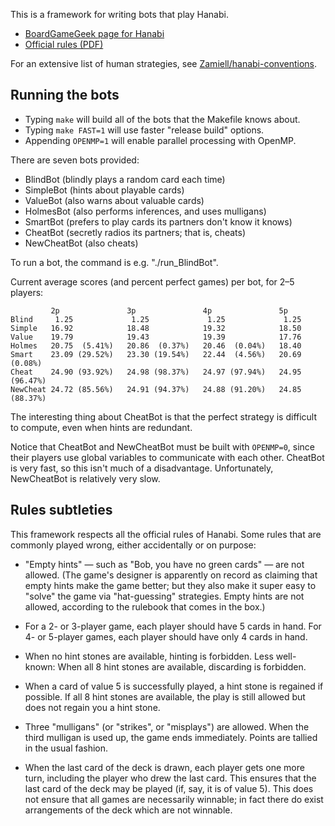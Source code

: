 This is a framework for writing bots that play Hanabi.
- [BoardGameGeek page for Hanabi](http://boardgamegeek.com/boardgame/98778/hanabi)
- [Official rules (PDF)](http://web.archive.org/web/20140209111840/http://www.rnrgames.com/images/ProductRules/hanabiRules.PDF)

For an extensive list of human strategies, see [Zamiell/hanabi-conventions](https://github.com/Zamiell/hanabi-conventions).


Running the bots
----------------

- Typing `make` will build all of the bots that the Makefile knows about.
- Typing `make FAST=1` will use faster "release build" options.
- Appending `OPENMP=1` will enable parallel processing with OpenMP.

There are seven bots provided:

- BlindBot (blindly plays a random card each time)
- SimpleBot (hints about playable cards)
- ValueBot (also warns about valuable cards)
- HolmesBot (also performs inferences, and uses mulligans)
- SmartBot (prefers to play cards its partners don't know it knows)
- CheatBot (secretly radios its partners; that is, cheats)
- NewCheatBot (also cheats)

To run a bot, the command is e.g. "./run_BlindBot".

Current average scores (and percent perfect games) per bot, for 2–5 players:

             2p               3p               4p               5p
    Blind     1.25             1.25             1.25             1.25
    Simple   16.92            18.48            19.32            18.50
    Value    19.79            19.43            19.39            17.76
    Holmes   20.75  (5.41%)   20.86  (0.37%)   20.46  (0.04%)   18.40
    Smart    23.09 (29.52%)   23.30 (19.54%)   22.44  (4.56%)   20.69 (0.08%)
    Cheat    24.90 (93.92%)   24.98 (98.37%)   24.97 (97.94%)   24.95 (96.47%)
    NewCheat 24.72 (85.56%)   24.91 (94.37%)   24.88 (91.20%)   24.85 (88.37%)

The interesting thing about CheatBot is that the perfect strategy is
difficult to compute, even when hints are redundant.

Notice that CheatBot and NewCheatBot must be built with `OPENMP=0`,
since their players use global variables to communicate with each other.
CheatBot is very fast, so this isn't much of a disadvantage.
Unfortunately, NewCheatBot is relatively very slow.


Rules subtleties
----------------

This framework respects all the official rules of Hanabi.
Some rules that are commonly played wrong, either accidentally
or on purpose:

* "Empty hints" — such as "Bob, you have no green cards" — are not allowed.
  (The game's designer is apparently on record as claiming that empty hints
  make the game better; but they also make it super easy to "solve" the game
  via "hat-guessing" strategies. Empty hints are not allowed, according
  to the rulebook that comes in the box.)

* For a 2- or 3-player game, each player should have 5 cards in hand.
  For 4- or 5-player games, each player should have only 4 cards in hand.

* When no hint stones are available, hinting is forbidden. Less well-known:
  When all 8 hint stones are available, discarding is forbidden.

* When a card of value 5 is successfully played, a hint stone is regained
  if possible. If all 8 hint stones are available, the play is still allowed
  but does not regain you a hint stone.

* Three "mulligans" (or "strikes", or "misplays") are allowed. When the third
  mulligan is used up, the game ends immediately. Points are tallied in the
  usual fashion.

* When the last card of the deck is drawn, each player gets one more turn,
  including the player who drew the last card. This ensures that the last card
  of the deck may be played (if, say, it is of value 5). This does not ensure
  that all games are necessarily winnable; in fact there do exist arrangements
  of the deck which are not winnable.
